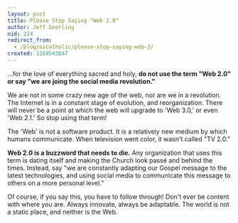 ```yaml
---
layout: post
title: Please Stop Saying "Web 2.0"
author: Jeff Geerling
nid: 224
redirect_from:
  - /blog/oscatholic/please-stop-saying-web-2/
created: 1269543047
---
```

<p>
	...for the love of everything sacred and holy, <strong>do not use the term &quot;Web 2.0&quot; or say &quot;we are joing the social media revolution.&quot;</strong></p>
<p>
	We are not in some crazy new age of the web, nor are we in a revolution. The Internet is in a constant stage of evolution, and reorganization. There will never be a point at which the web will upgrade to &#39;Web 3.0,&#39; or even &#39;Web 2.1.&#39; So stop using that term!</p>
<p>
	The &#39;Web&#39; is not a software product. It is a relatively new medium by which humans communicate. When television went color, it wasn&#39;t called &quot;TV 2.0.&quot;</p>
<p>
	<strong>Web 2.0 is a buzzword that needs to die.</strong> Any organization that uses this term is dating itself and making the Church look pass&eacute; and behind the times. Instead, say &quot;we are constantly adapting our Gospel message to the latest technologies, and using social media to communicate this message to others on a more personal level.&quot;</p>
<p>
	Of course, if you say this, you have to follow through! Don&#39;t ever be content with where you are. Always innovate, always be adaptable. The world is not a static place, and neither is the Web.</p>
